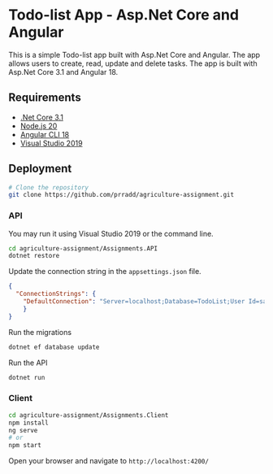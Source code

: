 # Todo-list App - Asp.Net Core and Angular

This is a simple Todo-list app built with Asp.Net Core and Angular. The app allows users to create, read, update and delete tasks. The app is built with Asp.Net Core 3.1 and Angular 18.

## Requirements
- [.Net Core 3.1](https://dotnet.microsoft.com/download/dotnet-core/3.1)
- [Node.js 20](https://nodejs.org/en/)
- [Angular CLI 18](https://cli.angular.io/)
- [Visual Studio 2019](https://visualstudio.microsoft.com/)

## Deployment
```bash
# Clone the repository
git clone https://github.com/prradd/agriculture-assignment.git
```
### API
You may run it using Visual Studio 2019 or the command line.
```bash
cd agriculture-assignment/Assignments.API
dotnet restore
```

Update the connection string in the `appsettings.json` file.
```json
{
  "ConnectionStrings": {
    "DefaultConnection": "Server=localhost;Database=TodoList;User Id=sa;Password=your_password;"
    }
}
```

Run the migrations
```bash
dotnet ef database update
```

Run the API
```bash
dotnet run
```

### Client
```bash
cd agriculture-assignment/Assignments.Client
npm install
ng serve
# or
npm start
```

Open your browser and navigate to `http://localhost:4200/`

